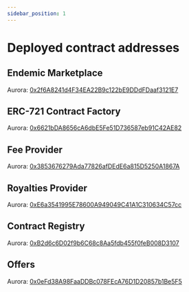 ```yaml
---
sidebar_position: 1
---
```


# Deployed contract addresses

## Endemic Marketplace
Aurora: [0x2f6A8241d4F34EA22B9c122bE9DDdFDaaf3121E7](https://aurorascan.dev/address/0x2f6A8241d4F34EA22B9c122bE9DDdFDaaf3121E7/transactions)

## ERC-721 Contract Factory
Aurora: [0x6621bDA8656cA6dbE5Fe51D736587eb91C42AE82](https://aurorascan.dev/address/0x6621bDA8656cA6dbE5Fe51D736587eb91C42AE82/transactions)

## Fee Provider
Aurora: [0x3853676279Ada77826afDEdE6a815D5250A1867A](https://aurorascan.dev/address/0x3853676279Ada77826afDEdE6a815D5250A1867A/transactions)

## Royalties Provider
Aurora: [0xE6a3541995E78600A949049C41A1C310634C57cc](https://aurorascan.dev/address/0xE6a3541995E78600A949049C41A1C310634C57cc/transactions)

## Contract Registry
Aurora: [0xB2d6c6D02f9b6C68c8Aa5fdb455f0feB008D3107](https://aurorascan.dev/address/0xB2d6c6D02f9b6C68c8Aa5fdb455f0feB008D3107/transactions)

## Offers
Aurora: [0x0eFd38A98FaaDDBc078FEcA76D1D20857b1Be5F5](https://aurorascan.dev/address/0x0eFd38A98FaaDDBc078FEcA76D1D20857b1Be5F5/transactions)
